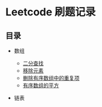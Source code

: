 # Leetcode 刷题记录

## 目录
- 数组
    - [二分查找](./array/binary_search.md)
    - [移除元素](./array/remove_element.md)
    - [删除有序数组中的重复项](./array/remove_duplicates_from_sorted_array.md)
    - [有序数组的平方](./array/squares_of_a_sorted_array.md)

- 链表

